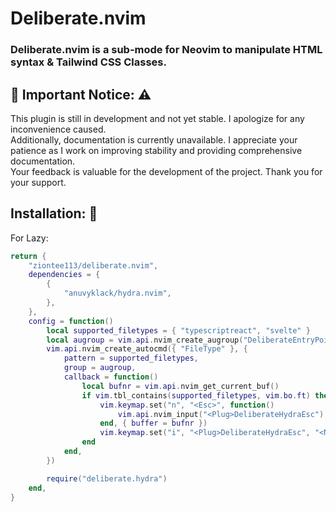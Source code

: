 # Deliberate.nvim

### Deliberate.nvim is a sub-mode for Neovim to manipulate HTML syntax & Tailwind CSS Classes.

## 📣 Important Notice: ⚠️

This plugin is still in development and not yet stable. I apologize for any inconvenience caused.
<br/>
Additionally, documentation is currently unavailable. I appreciate your patience as I work on improving stability and providing comprehensive documentation.
<br/>
Your feedback is valuable for the development of the project. Thank you for your support.

## Installation: 💾

For Lazy:

```lua
return {
    "ziontee113/deliberate.nvim",
    dependencies = {
        {
            "anuvyklack/hydra.nvim",
        },
    },
    config = function()
        local supported_filetypes = { "typescriptreact", "svelte" }
        local augroup = vim.api.nvim_create_augroup("DeliberateEntryPoint", { clear = true })
        vim.api.nvim_create_autocmd({ "FileType" }, {
            pattern = supported_filetypes,
            group = augroup,
            callback = function()
                local bufnr = vim.api.nvim_get_current_buf()
                if vim.tbl_contains(supported_filetypes, vim.bo.ft) then
                    vim.keymap.set("n", "<Esc>", function()
                        vim.api.nvim_input("<Plug>DeliberateHydraEsc")
                    end, { buffer = bufnr })
                    vim.keymap.set("i", "<Plug>DeliberateHydraEsc", "<Nop>", {})
                end
            end,
        })

        require("deliberate.hydra")
    end,
}
```
